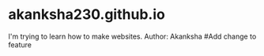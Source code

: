 # akanksha230.github.io
I'm trying to learn how to make websites.
Author: Akanksha
#Add change to feature
